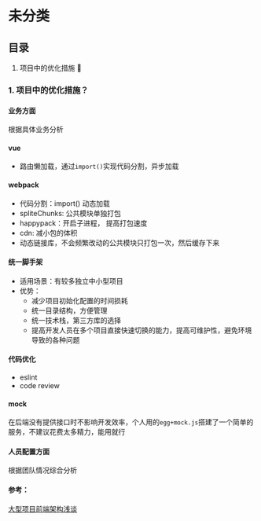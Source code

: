 # 未分类
## 目录
1. 项目中的优化措施

### 1. 项目中的优化措施？
#### 业务方面
根据具体业务分析
#### vue
- 路由懒加载，通过`import()`实现代码分割，异步加载
#### webpack
- 代码分割：import() 动态加载
- spliteChunks: 公共模块单独打包
- happypack：开启子进程， 提高打包速度
- cdn: 减小包的体积
- 动态链接库，不会频繁改动的公共模块只打包一次，然后缓存下来
#### 统一脚手架
- 适用场景：有较多独立中小型项目
- 优势：
  - 减少项目初始化配置的时间损耗
  - 统一目录结构，方便管理
  - 统一技术栈，第三方库的选择
  - 提高开发人员在多个项目直接快速切换的能力，提高可维护性，避免环境导致的各种问题
#### 代码优化
- eslint
- code review
#### mock
在后端没有提供接口时不影响开发效率，个人用的`egg+mock.js`搭建了一个简单的服务，不建议花费太多精力，能用就行
#### 人员配置方面
根据团队情况综合分析  
#### 参考：
[大型项目前端架构浅谈](https://juejin.im/post/5cea1f705188250640005472#heading-30)